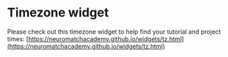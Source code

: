  # Timezone widget

Please check out this timezone widget to help find your tutorial and project times: [https://neuromatchacademy.github.io/widgets/tz.html](https://neuromatchacademy.github.io/widgets/tz.html)

